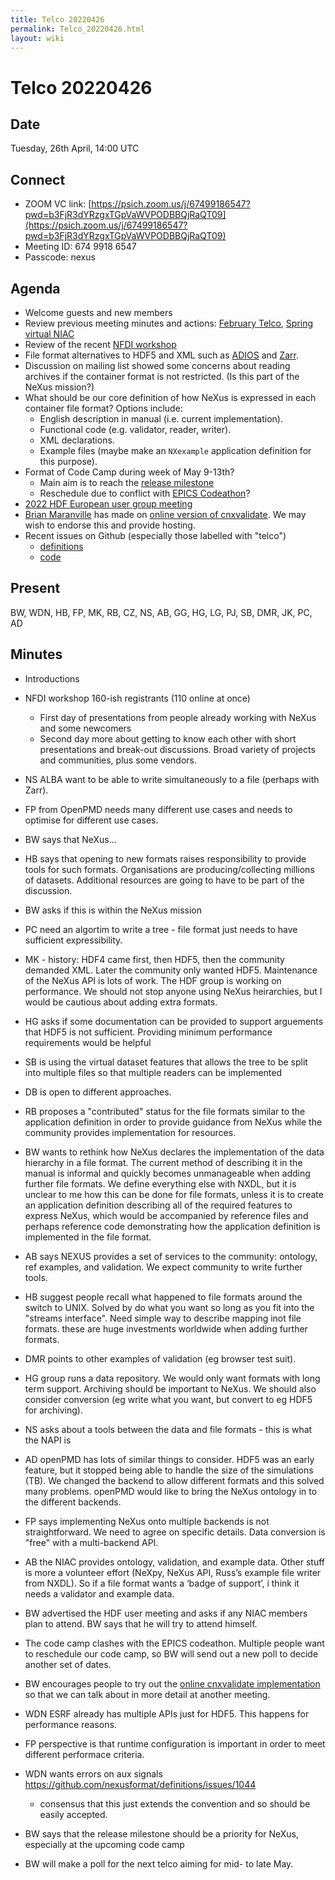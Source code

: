 ```yaml
---
title: Telco 20220426
permalink: Telco_20220426.html
layout: wiki
---
```

Telco 20220426
==============

Date
----

Tuesday, 26th April, 14:00 UTC

<!-- end of autogeneration -->

Connect
-------
* ZOOM VC link: [https://psich.zoom.us/j/67499186547?pwd=b3FjR3dYRzgxTGpVaWVPODBBQjRaQT09](https://psich.zoom.us/j/67499186547?pwd=b3FjR3dYRzgxTGpVaWVPODBBQjRaQT09)
* Meeting ID: 674 9918 6547
* Passcode: nexus

Agenda
------

* Welcome guests and new members
* Review previous meeting minutes and actions: [February Telco](Telco_20220225.md), [Spring virtual NIAC](https://www.nexusformat.org/NIAC2022_spring.html)
* Review of the recent [NFDI workshop](https://events.hifis.net/event/323/)
* File format alternatives to HDF5 and XML such as [ADIOS](https://csmd.ornl.gov/software/adios2) and [Zarr](https://zarr.readthedocs.io/en/stable/).
 * Discussion on mailing list showed some concerns about reading archives if the container format is not restricted. (Is this part of the NeXus mission?)
 * What should be our core definition of how NeXus is expressed in each container file format? Options include:
   * English description in manual (i.e. current implementation).
   * Functional code (e.g. validator, reader, writer).
   * XML declarations.
   * Example files (maybe make an `NXexample` application definition for this purpose).
* Format of Code Camp during week of May 9-13th?
   * Main aim is to reach the [release milestone](https://github.com/nexusformat/definitions/milestone/12)
   * Reschedule due to conflict with [EPICS Codeathon](https://events.bizzabo.com/lcls-codeathon-2022/home)?
* [2022 HDF European user group meeting](https://www.hdfgroup.org/hug/europeanhug22/)
* [Brian Maranville](https://www.nist.gov/people/brian-b-maranville) has made on [online version of cnxvalidate](https://bmaranville.github.io/cnxvalidate-web/). We may wish to endorse this and provide hosting.
* Recent issues on Github (especially those labelled with "telco")
  * [definitions](https://github.com/nexusformat/definitions/issues?q=is%3Aopen+is%3Aissue)
  * [code](https://github.com/nexusformat/code/issues?q=is%3Aopen+is%3Aissue)

Present
-------
BW, WDN, HB, FP, MK, RB, CZ, NS, AB, GG, HG, LG, PJ, SB, DMR, JK, PC, AD


Minutes
-------
* Introductions
* NFDI workshop 160-ish registrants (110 online at once)
   * First day of presentations from people already working with NeXus and some newcomers
   * Second day more about getting to know each other with short presentations and break-out discussions. Broad variety of projects and communities, plus some vendors.
* NS ALBA want to be able to write simultaneously to a file (perhaps with Zarr).
* FP from OpenPMD needs many different use cases and needs to optimise for different use cases.
* BW says that NeXus...
* HB says that opening to new formats raises responsibility to provide tools for  such formats. Organisations are producing/collecting millions of datasets. Additional resources are going to have to be part of the discussion.
* BW asks if this is within the NeXus mission
* PC need an algortim to write a tree - file format just needs to have sufficient expressibility.
* MK - history: HDF4 came first, then HDF5, then the community demanded XML. Later the community only wanted HDF5. Maintenance of the NeXus API is lots of work. The HDF group is working on performance. We should not stop anyone using NeXus heirarchies, but I would be cautious about adding extra formats.
* HG asks if some documentation can be provided to support arguements that HDF5 is not sufficient. Providing minimum performance requirements would be helpful
* SB is using the virtual dataset features that allows the tree to be split into multiple files so that multiple readers can be implemented
* DB is open to different approaches.
* RB proposes a "contributed" status for the file formats similar to the application definition in order to provide guidance from NeXus while the community provides implementation for resources.
* BW wants to rethink how NeXus declares the implementation of the data hierarchy in a file format. The current method of describing it in the manual is informal and quickly becomes unmanageable when adding further file formats. We define everything else with NXDL, but it is unclear to me how this can be done for file formats, unless it is to create an application definition describing all of the required features to express NeXus, which would be accompanied by reference files and perhaps reference code demonstrating how the application definition is implemented in the file format.
* AB says NEXUS provides a set of services to the community: ontology, ref examples, and validation. We expect community to write further tools.
* HB suggest people recall what happened to file formats around the switch to UNIX. Solved by do what you want so long as you fit into the "streams interface". Need simple way to describe mapping inot file formats. these are huge investments worldwide when adding further formats.
*  DMR points to other examples of validation (eg browser test suit).
*  HG group runs a data repository. We would only want formats with long term support. Archiving should be important to NeXus. We should also consider conversion (eg write what you want, but convert to eg HDF5 for archiving).
* NS asks about a tools between the data and file formats - this is what the NAPI is
* AD openPMD has lots of similar things to consider. HDF5 was an early feature, but it stopped being able to handle the size of the simulations (TB). We changed the backend to allow different formats and this solved many problems. openPMD would like to bring the NeXus ontology in to the different backends.
* FP says implementing NeXus onto multiple backends is not straightforward. We need to agree on specific details. Data conversion is "free" with a multi-backend API.
* AB the NIAC provides ontology, validation, and example data. Other stuff is more a volunteer effort (NeXpy, NeXus API, Russ’s example file writer from NXDL). So if a file format wants a ‘badge of support’, i think it needs a validator and example data. 


* BW advertised the HDF user meeting and asks if any NIAC members plan to attend. BW says that he will try to attend himself.
* The code camp clashes with the EPICS codeathon. Multiple people want to reschedule our code camp, so BW will send out a new poll to decide another set of dates.
* BW encourages people to try out the [online cnxvalidate implementation](https://bmaranville.github.io/cnxvalidate-web/) so that we can talk about in more detail at another meeting.
* WDN ESRF already has multiple APIs just for HDF5. This happens for performance reasons.
* FP perspective is that runtime configuration is important in order to meet different performace criteria.


* WDN wants errors on aux signals https://github.com/nexusformat/definitions/issues/1044
   * consensus that this just extends the convention and so should be easily accepted.


* BW says that the release milestone should be a priority for NeXus, especially at the upcoming code camp
* BW will make a poll for the next telco aiming for mid- to late May.


